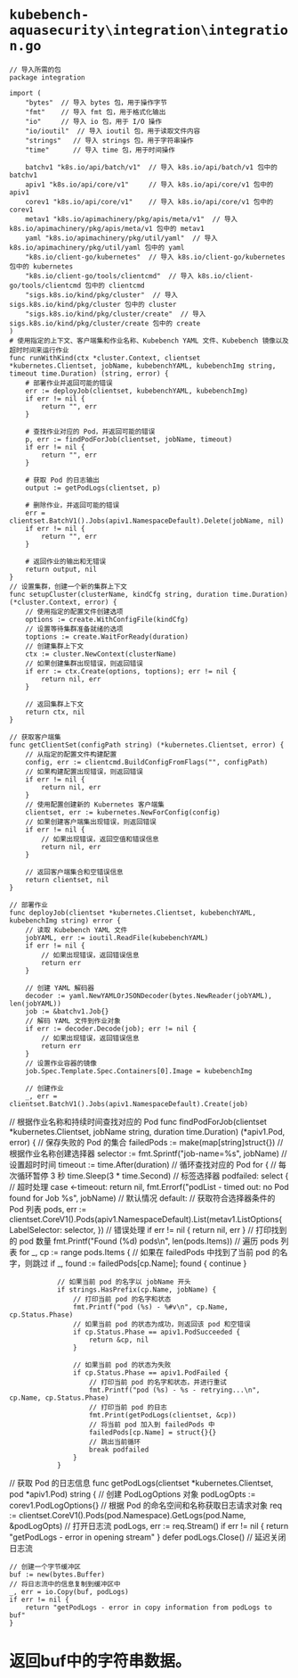 # `kubebench-aquasecurity\integration\integration.go`

```
// 导入所需的包
package integration

import (
	"bytes"  // 导入 bytes 包，用于操作字节
	"fmt"    // 导入 fmt 包，用于格式化输出
	"io"     // 导入 io 包，用于 I/O 操作
	"io/ioutil"  // 导入 ioutil 包，用于读取文件内容
	"strings"   // 导入 strings 包，用于字符串操作
	"time"      // 导入 time 包，用于时间操作

	batchv1 "k8s.io/api/batch/v1"  // 导入 k8s.io/api/batch/v1 包中的 batchv1
	apiv1 "k8s.io/api/core/v1"     // 导入 k8s.io/api/core/v1 包中的 apiv1
	corev1 "k8s.io/api/core/v1"    // 导入 k8s.io/api/core/v1 包中的 corev1
	metav1 "k8s.io/apimachinery/pkg/apis/meta/v1"  // 导入 k8s.io/apimachinery/pkg/apis/meta/v1 包中的 metav1
	yaml "k8s.io/apimachinery/pkg/util/yaml"  // 导入 k8s.io/apimachinery/pkg/util/yaml 包中的 yaml
	"k8s.io/client-go/kubernetes"  // 导入 k8s.io/client-go/kubernetes 包中的 kubernetes
	"k8s.io/client-go/tools/clientcmd"  // 导入 k8s.io/client-go/tools/clientcmd 包中的 clientcmd
	"sigs.k8s.io/kind/pkg/cluster"  // 导入 sigs.k8s.io/kind/pkg/cluster 包中的 cluster
	"sigs.k8s.io/kind/pkg/cluster/create"  // 导入 sigs.k8s.io/kind/pkg/cluster/create 包中的 create
)
# 使用指定的上下文、客户端集和作业名称、Kubebench YAML 文件、Kubebench 镜像以及超时时间来运行作业
func runWithKind(ctx *cluster.Context, clientset *kubernetes.Clientset, jobName, kubebenchYAML, kubebenchImg string, timeout time.Duration) (string, error) {
    # 部署作业并返回可能的错误
    err := deployJob(clientset, kubebenchYAML, kubebenchImg)
    if err != nil {
        return "", err
    }

    # 查找作业对应的 Pod，并返回可能的错误
    p, err := findPodForJob(clientset, jobName, timeout)
    if err != nil {
        return "", err
    }

    # 获取 Pod 的日志输出
    output := getPodLogs(clientset, p)

    # 删除作业，并返回可能的错误
    err = clientset.BatchV1().Jobs(apiv1.NamespaceDefault).Delete(jobName, nil)
    if err != nil {
        return "", err
    }

    # 返回作业的输出和无错误
    return output, nil
}
// 设置集群，创建一个新的集群上下文
func setupCluster(clusterName, kindCfg string, duration time.Duration) (*cluster.Context, error) {
    // 使用指定的配置文件创建选项
    options := create.WithConfigFile(kindCfg)
    // 设置等待集群准备就绪的选项
    toptions := create.WaitForReady(duration)
    // 创建集群上下文
    ctx := cluster.NewContext(clusterName)
    // 如果创建集群出现错误，则返回错误
    if err := ctx.Create(options, toptions); err != nil {
        return nil, err
    }

    // 返回集群上下文
    return ctx, nil
}

// 获取客户端集
func getClientSet(configPath string) (*kubernetes.Clientset, error) {
    // 从指定的配置文件构建配置
    config, err := clientcmd.BuildConfigFromFlags("", configPath)
    // 如果构建配置出现错误，则返回错误
    if err != nil {
        return nil, err
    }
    // 使用配置创建新的 Kubernetes 客户端集
    clientset, err := kubernetes.NewForConfig(config)
    // 如果创建客户端集出现错误，则返回错误
    if err != nil {
		// 如果出现错误，返回空值和错误信息
		return nil, err
	}

	// 返回客户端集合和空错误信息
	return clientset, nil
}

// 部署作业
func deployJob(clientset *kubernetes.Clientset, kubebenchYAML, kubebenchImg string) error {
	// 读取 Kubebench YAML 文件
	jobYAML, err := ioutil.ReadFile(kubebenchYAML)
	if err != nil {
		// 如果出现错误，返回错误信息
		return err
	}

	// 创建 YAML 解码器
	decoder := yaml.NewYAMLOrJSONDecoder(bytes.NewReader(jobYAML), len(jobYAML))
	job := &batchv1.Job{}
	// 解码 YAML 文件到作业对象
	if err := decoder.Decode(job); err != nil {
		// 如果出现错误，返回错误信息
		return err
	}
	// 设置作业容器的镜像
	job.Spec.Template.Spec.Containers[0].Image = kubebenchImg

	// 创建作业
	_, err = clientset.BatchV1().Jobs(apiv1.NamespaceDefault).Create(job)
```

// 根据作业名称和持续时间查找对应的 Pod
func findPodForJob(clientset *kubernetes.Clientset, jobName string, duration time.Duration) (*apiv1.Pod, error) {
	// 保存失败的 Pod 的集合
	failedPods := make(map[string]struct{})
	// 根据作业名称创建选择器
	selector := fmt.Sprintf("job-name=%s", jobName)
	// 设置超时时间
	timeout := time.After(duration)
	// 循环查找对应的 Pod
	for {
		// 每次循环暂停 3 秒
		time.Sleep(3 * time.Second)
		// 标签选择器
	podfailed:
		select {
		// 超时处理
		case <-timeout:
			return nil, fmt.Errorf("podList - timed out: no Pod found for Job %s", jobName)
		// 默认情况
		default:
			// 获取符合选择器条件的 Pod 列表
			pods, err := clientset.CoreV1().Pods(apiv1.NamespaceDefault).List(metav1.ListOptions{
				LabelSelector: selector,
			})
			// 错误处理
			if err != nil {
				return nil, err
			}
			// 打印找到的 pod 数量
			fmt.Printf("Found (%d) pods\n", len(pods.Items))
			// 遍历 pods 列表
			for _, cp := range pods.Items {
				// 如果在 failedPods 中找到了当前 pod 的名字，则跳过
				if _, found := failedPods[cp.Name]; found {
					continue
				}

				// 如果当前 pod 的名字以 jobName 开头
				if strings.HasPrefix(cp.Name, jobName) {
					// 打印当前 pod 的名字和状态
					fmt.Printf("pod (%s) - %#v\n", cp.Name, cp.Status.Phase)
					// 如果当前 pod 的状态为成功，则返回该 pod 和空错误
					if cp.Status.Phase == apiv1.PodSucceeded {
						return &cp, nil
					}

					// 如果当前 pod 的状态为失败
					if cp.Status.Phase == apiv1.PodFailed {
						// 打印当前 pod 的名字和状态，并进行重试
						fmt.Printf("pod (%s) - %s - retrying...\n", cp.Name, cp.Status.Phase)
						// 打印当前 pod 的日志
						fmt.Print(getPodLogs(clientset, &cp))
						// 将当前 pod 加入到 failedPods 中
						failedPods[cp.Name] = struct{}{}
						// 跳出当前循环
						break podfailed
					}
				}
// 获取 Pod 的日志信息
func getPodLogs(clientset *kubernetes.Clientset, pod *apiv1.Pod) string {
    // 创建 PodLogOptions 对象
    podLogOpts := corev1.PodLogOptions{}
    // 根据 Pod 的命名空间和名称获取日志请求对象
    req := clientset.CoreV1().Pods(pod.Namespace).GetLogs(pod.Name, &podLogOpts)
    // 打开日志流
    podLogs, err := req.Stream()
    if err != nil {
        return "getPodLogs - error in opening stream"
    }
    defer podLogs.Close() // 延迟关闭日志流

    // 创建一个字节缓冲区
    buf := new(bytes.Buffer)
    // 将日志流中的信息复制到缓冲区中
    _, err = io.Copy(buf, podLogs)
    if err != nil {
        return "getPodLogs - error in copy information from podLogs to buf"
    }
# 返回buf中的字符串数据。
```
